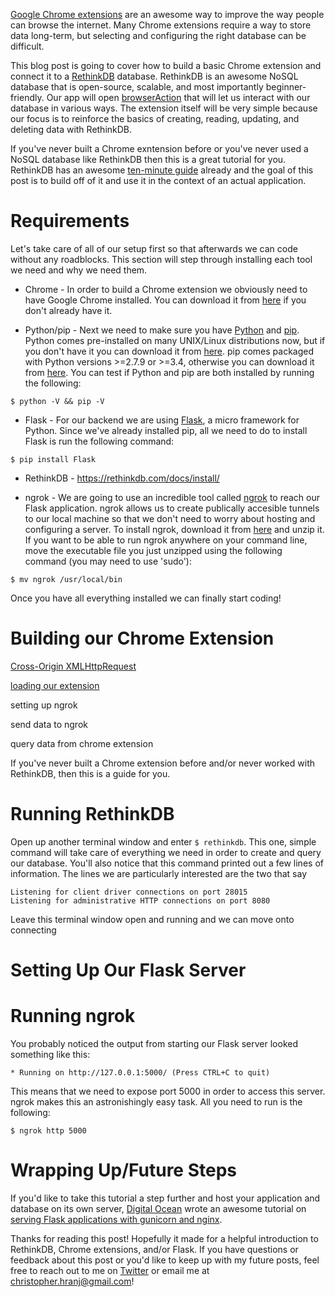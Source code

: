 [Google Chrome extensions](https://developer.chrome.com/extensions) are an awesome way to improve the way people can browse the internet. Many Chrome extensions require a way to store data long-term, but selecting and configuring the right database can be difficult.

This blog post is going to cover how to build a basic Chrome extension and connect it to a [RethinkDB](https://rethinkdb.com/) database. RethinkDB is an awesome NoSQL database that is open-source, scalable, and most importantly beginner-friendly. Our app will open [browserAction](https://developer.chrome.com/extensions/browserAction) that will let us interact with our database in various ways. The extension itself will be very simple because our focus is to reinforce the basics of creating, reading, updating, and deleting data with RethinkDB.

If you've never built a Chrome exntension before or you've never used a NoSQL database like RethinkDB then this is a great tutorial for you. RethinkDB has an awesome [ten-minute guide](https://www.rethinkdb.com/docs/guide/python/) already and the goal of this post is to build off of it and use it in the context of an actual application.

# Requirements
Let's take care of all of our setup first so that afterwards we can code without any roadblocks. This section will step through installing each tool we need and why we need them.

* Chrome - In order to build a Chrome extension we obviously need to have Google Chrome installed. You can download it from [here](https://www.google.com/chrome/browser/desktop/) if you don't already have it.

* Python/pip - Next we need to make sure you have [Python](https://www.python.org/) and [pip](https://pip.pypa.io/en/stable/#). Python comes pre-installed on many UNIX/Linux distributions now, but if you don't have it you can download it from [here](https://www.python.org/downloads/). pip comes packaged with Python versions >=2.7.9 or >=3.4, otherwise you can download it from [here](https://pip.pypa.io/en/stable/installing/). You can test if Python and pip are both installed by running the following:
```
$ python -V && pip -V
```

* Flask - For our backend we are using [Flask](http://flask.pocoo.org/), a micro framework for Python. Since we've already installed pip, all we need to do to install Flask is run the following command:
```
$ pip install Flask
```

* RethinkDB - https://rethinkdb.com/docs/install/

* ngrok - We are going to use an incredible tool called [ngrok](https://ngrok.com/) to reach our Flask application. ngrok allows us to create publically accesible tunnels to our local machine so that we don't need to worry about hosting and configuring a server. To install ngrok, download it from [here](https://ngrok.com/download) and unzip it. If you want to be able to run ngrok anywhere on your command line, move the executable file you just unzipped using the following command (you may need to use 'sudo'):
```
$ mv ngrok /usr/local/bin
```


Once you have all everything installed we can finally start coding!

# Building our Chrome Extension
[Cross-Origin XMLHttpRequest](https://developer.chrome.com/extensions/xhr)

[loading our extension](https://developer.chrome.com/extensions/getstarted#unpacked)

setting up ngrok

send data to ngrok

query data from chrome extension

If you've never built a Chrome extension before and/or never worked with RethinkDB, then this is a guide for you.

# Running RethinkDB
Open up another terminal window and enter ```$ rethinkdb```. This one, simple command will take care of everything we need in order to create and query our database. You'll also notice that this command printed out a few lines of information. The lines we are particularly interested are the two that say
```
Listening for client driver connections on port 28015
Listening for administrative HTTP connections on port 8080
```

Leave this terminal window open and running and we can move onto connecting 

# Setting Up Our Flask Server




# Running ngrok
You probably noticed the output from starting our Flask server looked something like this: 
``` 
* Running on http://127.0.0.1:5000/ (Press CTRL+C to quit)
```
This means that we need to expose port 5000 in order to access this server. ngrok makes this an astronishingly easy task. All you need to run is the following:
```
$ ngrok http 5000
```



# Wrapping Up/Future Steps
If you'd like to take this tutorial a step further and host your application and database on its own server, [Digital Ocean](https://www.digitalocean.com/) wrote an awesome tutorial on [serving Flask applications with gunicorn and nginx](https://www.digitalocean.com/community/tutorials/how-to-serve-flask-applications-with-gunicorn-and-nginx-on-ubuntu-16-04).

Thanks for reading this post! Hopefully it made for a helpful introduction to RethinkDB, Chrome extensions, and/or Flask. If you have questions or feedback about this post or you'd like to keep up with my future posts, feel free to reach out to me on [Twitter](twitter.com/brodan_) or email me at [christopher.hranj@gmail.com](christopher.hranj@gmail.com)!